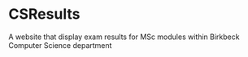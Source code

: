 # CSResults
A website that display exam results for MSc modules within Birkbeck Computer Science department
